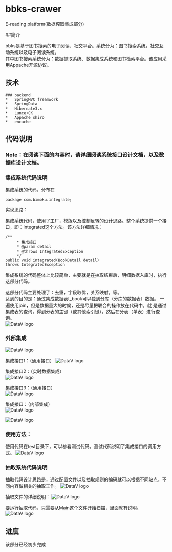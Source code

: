 bbks-crawer
===========

E-reading platform(数据榨取集成部分)		

##简介		

bbks是基于图书搜索的电子阅读、社交平台。系统分为：图书搜索系统，社交互动系统以及电子阅读系统。		
其中图书搜索系统分为：数据抓取系统、数据集成系统和图书检索平台。该应用采用Appache开源协议。

##	技术	

	###	backend			
	*	SpringMVC freamwork
	* 	SpringData
	* 	Hibernate3.x
	*	Lunce+CK
	*	Appache shiro
	* 	encache		

##	代码说明
###	Note：在阅读下面的内容时，请详细阅读系统接口设计文档，以及数据库设计文档。

###	集成系统代码说明	

集成系统的代码，分布在	

	package com.bimoku.integrate;
实现思路：	

集成系统代码，使用了工厂，模版以及控制反转的设计思路。整个系统提供一个接口，即：Integrated这个方法。该方法详细情况：	

	/**
		 * 集成接口
		 * @param detail
		 * @throws IntegratedException
		 */
	public void integrated(BookDetail detail) 
	throws IntegratedException
集成系统的代码整体上比较简单，主要就是在抽取结束后，明细数据入库时，执行这部分代码。	

这部分代码主要处理了：去重，字段取优，关系映射。等。		
达到的目的是：通过集成数据表t_book可以独到分库（分库的数据表）数据。
一遍使用join，但是数据量大的时候，还是尽量把联合的操作放在代码中，就
是通过集成表的查询，得到分表的主键（或其他索引键），然后在分表（单表）进行查询。				
![DataV logo](https://raw.github.com/cncduLee/bbks-crawer/master/doc/p1.png)

###	外部集成		

![DataV logo](https://raw.github.com/cncduLee/bbks-crawer/master/doc/p2.png) 

集成接口1：（通用接口）
![DataV logo](https://raw.github.com/cncduLee/bbks-crawer/master/doc/p3.png) 

集成接口2：（实时数据集成）		
![DataV logo](https://raw.github.com/cncduLee/bbks-crawer/master/doc/p4.png)
 
集成接口3：（通用接口）		
![DataV logo](https://raw.github.com/cncduLee/bbks-crawer/master/doc/p5.png)

集成接口：（内部集成）		
![DataV logo](https://raw.github.com/cncduLee/bbks-crawer/master/doc/p6.png)
		
![DataV logo](https://raw.github.com/cncduLee/bbks-crawer/master/doc/p7.png)

###	使用方法：		

使用代码在test目录下，可以参看测试代码。测试代码说明了集成接口的调用方式。
![DataV logo](https://raw.github.com/cncduLee/bbks-crawer/master/doc/p8.png)

###	抽取系统代码说明		

抽取代码设计思路是，通过配置文件以及抽取规则的编码就可以根据不同站点，不同内容做相关的抽取工作。
![DataV logo](https://raw.github.com/cncduLee/bbks-crawer/master/doc/p9.png)

抽取文件的详细说明：
![DataV logo](https://raw.github.com/cncduLee/bbks-crawer/master/doc/p10.png)

要运行抽取代码，只需要从Main这个文件开始扫描，里面就有说明。		
![DataV logo](https://raw.github.com/cncduLee/bbks-crawer/master/doc/p11.png)

##	进度		
		
该部分已经初步完成
